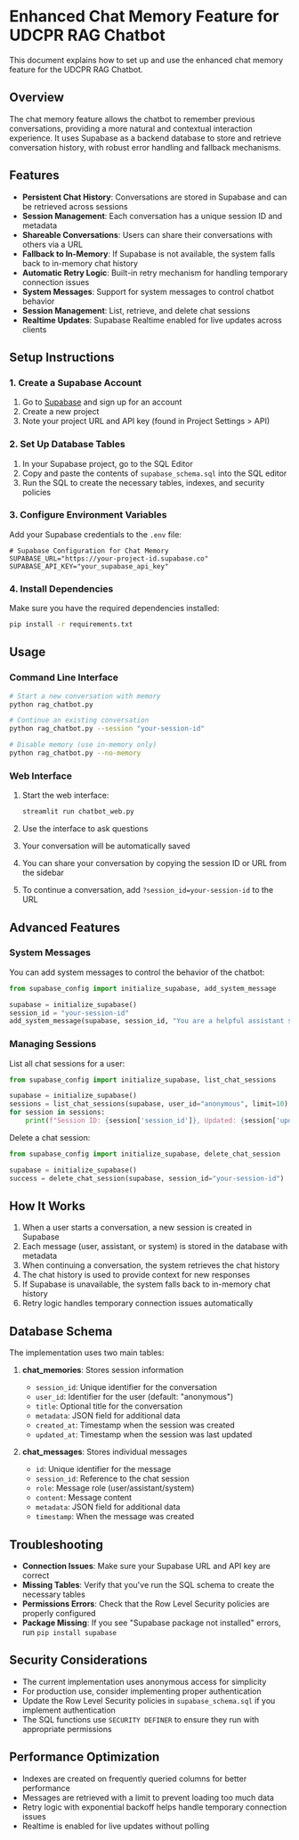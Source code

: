 # Enhanced Chat Memory Feature for UDCPR RAG Chatbot

This document explains how to set up and use the enhanced chat memory feature for the UDCPR RAG Chatbot.

## Overview

The chat memory feature allows the chatbot to remember previous conversations, providing a more natural and contextual interaction experience. It uses Supabase as a backend database to store and retrieve conversation history, with robust error handling and fallback mechanisms.

## Features

- **Persistent Chat History**: Conversations are stored in Supabase and can be retrieved across sessions
- **Session Management**: Each conversation has a unique session ID and metadata
- **Shareable Conversations**: Users can share their conversations with others via a URL
- **Fallback to In-Memory**: If Supabase is not available, the system falls back to in-memory chat history
- **Automatic Retry Logic**: Built-in retry mechanism for handling temporary connection issues
- **System Messages**: Support for system messages to control chatbot behavior
- **Session Management**: List, retrieve, and delete chat sessions
- **Realtime Updates**: Supabase Realtime enabled for live updates across clients

## Setup Instructions

### 1. Create a Supabase Account

1. Go to [Supabase](https://supabase.com/) and sign up for an account
2. Create a new project
3. Note your project URL and API key (found in Project Settings > API)

### 2. Set Up Database Tables

1. In your Supabase project, go to the SQL Editor
2. Copy and paste the contents of `supabase_schema.sql` into the SQL editor
3. Run the SQL to create the necessary tables, indexes, and security policies

### 3. Configure Environment Variables

Add your Supabase credentials to the `.env` file:

```
# Supabase Configuration for Chat Memory
SUPABASE_URL="https://your-project-id.supabase.co"
SUPABASE_API_KEY="your_supabase_api_key"
```

### 4. Install Dependencies

Make sure you have the required dependencies installed:

```bash
pip install -r requirements.txt
```

## Usage

### Command Line Interface

```bash
# Start a new conversation with memory
python rag_chatbot.py

# Continue an existing conversation
python rag_chatbot.py --session "your-session-id"

# Disable memory (use in-memory only)
python rag_chatbot.py --no-memory
```

### Web Interface

1. Start the web interface:
   ```bash
   streamlit run chatbot_web.py
   ```

2. Use the interface to ask questions
3. Your conversation will be automatically saved
4. You can share your conversation by copying the session ID or URL from the sidebar
5. To continue a conversation, add `?session_id=your-session-id` to the URL

## Advanced Features

### System Messages

You can add system messages to control the behavior of the chatbot:

```python
from supabase_config import initialize_supabase, add_system_message

supabase = initialize_supabase()
session_id = "your-session-id"
add_system_message(supabase, session_id, "You are a helpful assistant specialized in UDCPR regulations.")
```

### Managing Sessions

List all chat sessions for a user:

```python
from supabase_config import initialize_supabase, list_chat_sessions

supabase = initialize_supabase()
sessions = list_chat_sessions(supabase, user_id="anonymous", limit=10)
for session in sessions:
    print(f"Session ID: {session['session_id']}, Updated: {session['updated_at']}")
```

Delete a chat session:

```python
from supabase_config import initialize_supabase, delete_chat_session

supabase = initialize_supabase()
success = delete_chat_session(supabase, session_id="your-session-id")
```

## How It Works

1. When a user starts a conversation, a new session is created in Supabase
2. Each message (user, assistant, or system) is stored in the database with metadata
3. When continuing a conversation, the system retrieves the chat history
4. The chat history is used to provide context for new responses
5. If Supabase is unavailable, the system falls back to in-memory chat history
6. Retry logic handles temporary connection issues automatically

## Database Schema

The implementation uses two main tables:

1. **chat_memories**: Stores session information
   - `session_id`: Unique identifier for the conversation
   - `user_id`: Identifier for the user (default: "anonymous")
   - `title`: Optional title for the conversation
   - `metadata`: JSON field for additional data
   - `created_at`: Timestamp when the session was created
   - `updated_at`: Timestamp when the session was last updated

2. **chat_messages**: Stores individual messages
   - `id`: Unique identifier for the message
   - `session_id`: Reference to the chat session
   - `role`: Message role (user/assistant/system)
   - `content`: Message content
   - `metadata`: JSON field for additional data
   - `timestamp`: When the message was created

## Troubleshooting

- **Connection Issues**: Make sure your Supabase URL and API key are correct
- **Missing Tables**: Verify that you've run the SQL schema to create the necessary tables
- **Permissions Errors**: Check that the Row Level Security policies are properly configured
- **Package Missing**: If you see "Supabase package not installed" errors, run `pip install supabase`

## Security Considerations

- The current implementation uses anonymous access for simplicity
- For production use, consider implementing proper authentication
- Update the Row Level Security policies in `supabase_schema.sql` if you implement authentication
- The SQL functions use `SECURITY DEFINER` to ensure they run with appropriate permissions

## Performance Optimization

- Indexes are created on frequently queried columns for better performance
- Messages are retrieved with a limit to prevent loading too much data
- Retry logic with exponential backoff helps handle temporary connection issues
- Realtime is enabled for live updates without polling
